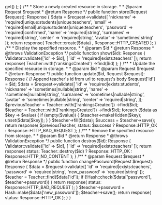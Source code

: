 <?php

namespace App\Http\Controllers;

use App\Models\Teacher;
use Illuminate\{
    Http\Request,
    Http\Response,
    Support\Facades\Hash,
    Support\Facades\Validator,
    Validation\ValidationException
};

class TeachersController extends Controller
{
    /**
     * Display a listing of the resource.
     *
     * @return Response
     */
    public function index(): Response
    {
        return response(
            Teacher::with('rankingsCreated')->get()
        );
    }

    /**
     * Store a newly created resource in storage.
     *
     * @param Request $request
     * @return Response
     */
    public function store(Request $request): Response
    {
        $data = $request->validate([
            'nickname' => 'required|unique:students|unique:teachers',
            'email' => 'required|email|unique:students|unique:teachers',
            'password' => 'required|confirmed',
            'name' => 'required|string',
            'surnames' => 'required|string',
            'center' => 'required|string',
            'avatar' => 'sometimes|string'
        ]);

        return response(
            Teacher::create($data)
            , Response::HTTP_CREATED
        );
    }

    /**
     * Display the specified resource.
     *
     * @param $id
     * @return Response
     * @throws ValidationException
     */
    public function show($id): Response
    {
        Validator::validate(['id' => $id], [
            'id' => 'required|exists:teachers'
        ]);

        return response(
            Teacher::with('rankingsCreated')
                ->find($id)
        );
    }

    /**
     * Update the specified resource in storage.
     *
     * @param $id
     * @param Request $request
     * @return Response
     */
    public function update($id, Request $request): Response
    {
        // Append teacher's id from url to request's body
        $request['id'] = $id;

        $data = $request->validate([
            'id' => 'required|exists:students',
            'nickname' => 'sometimes|nullable|string',
            'name' => 'sometimes|nullable|string',
            'surnames' => 'sometimes|nullable|string',
            'avatar' => 'sometimes|nullable|string',
            'center' => 'required|string',
        ]);

        $previousTeacher = Teacher::with(['rankingsCreated'])
            ->find($id);

        $teacher = Teacher::with(['rankingsCreated'])
            ->find($id);

        foreach ($data as $key => $value) {
            if (empty($value)) {
                $teacher->makeHidden($key);
                unset($data[$key]);
            }
        }

        $teacher->fill($data);
        $success = $teacher->save();

        return response(
            $previousTeacher,
            status: $success ? Response::HTTP_OK : Response::HTTP_BAD_REQUEST
        );
    }

    /**
     * Remove the specified resource from storage.
     *
     * @param $id
     * @return Response
     * @throws ValidationException
     */
    public function destroy($id): Response
    {
        Validator::validate(['id' => $id], [
            'id' => 'required|exists:teachers'
        ]);

        return response(
            status: Teacher::destroy($id) ? Response::HTTP_OK : Response::HTTP_NO_CONTENT
        );
    }

    /**
     * @param Request $request
     * @return Response
     */
    public function changePassword(Request $request): Response
    {
        $data = $request->validate([
            'id' => 'required|exists:teachers',
            'password' => 'required|string',
            'new_password' => 'required|string'
        ]);

        $teacher = Teacher::find($data['id']);

        if (!Hash::check($data['password'], $teacher->password)) {
            return response(
                status: Response::HTTP_BAD_REQUEST
            );
        }

        $teacher->password = Hash::make($data['new_password']);
        $teacher->save();

        return response(
            status: Response::HTTP_OK
        );
    }
}
